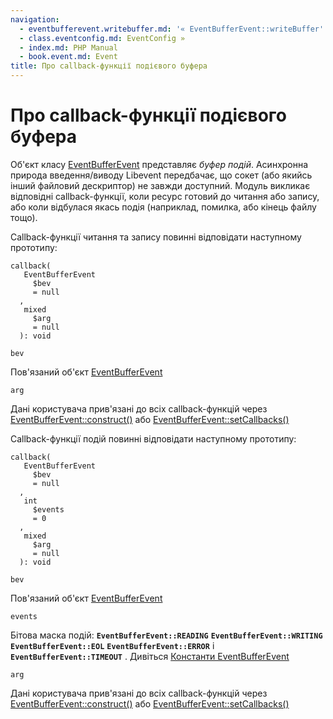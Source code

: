 ```yaml
---
navigation:
  - eventbufferevent.writebuffer.md: '« EventBufferEvent::writeBuffer'
  - class.eventconfig.md: EventConfig »
  - index.md: PHP Manual
  - book.event.md: Event
title: Про callback-функції подієвого буфера
---
```

# Про callback-функції подієвого буфера

Об'єкт класу [EventBufferEvent](class.eventbufferevent.md) представляє *буфер подій*. Асинхронна природа введення/виводу Libevent передбачає, що сокет (або якийсь інший файловий дескриптор) не завжди доступний. Модуль викликає відповідні callback-функції, коли ресурс готовий до читання або запису, або коли відбулася якась подія (наприклад, помилка, або кінець файлу тощо).

Callback-функції читання та запису повинні відповідати наступному прототипу:

```methodsynopsis
callback(
   EventBufferEvent
     $bev
     = null
  , 
   mixed
     $arg
     = null
  ): void
```

`bev`

Пов'язаний об'єкт [EventBufferEvent](class.eventbufferevent.md)

`arg`

Дані користувача прив'язані до всіх callback-функцій через [EventBufferEvent::construct()](eventbufferevent.construct.md) або [EventBufferEvent::setCallbacks()](eventbufferevent.setcallbacks.md)

Callback-функції подій повинні відповідати наступному прототипу:

```methodsynopsis
callback(
   EventBufferEvent
     $bev
     = null
  , 
   int
     $events
     = 0
  , 
   mixed
     $arg
     = null
  ): void
```

`bev`

Пов'язаний об'єкт [EventBufferEvent](class.eventbufferevent.md)

`events`

Бітова маска подій: **`EventBufferEvent::READING`** **`EventBufferEvent::WRITING`** **`EventBufferEvent::EOL`** **`EventBufferEvent::ERROR`** і **`EventBufferEvent::TIMEOUT`** . Дивіться [Константи EventBufferEvent](class.eventbufferevent.html#eventbufferevent.constants)

`arg`

Дані користувача прив'язані до всіх callback-функцій через [EventBufferEvent::construct()](eventbufferevent.construct.md) або [EventBufferEvent::setCallbacks()](eventbufferevent.setcallbacks.md)
